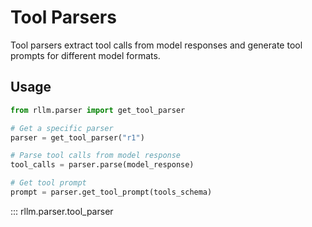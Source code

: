 # Tool Parsers

Tool parsers extract tool calls from model responses and generate tool prompts for different model formats.

## Usage

```python
from rllm.parser import get_tool_parser

# Get a specific parser
parser = get_tool_parser("r1")

# Parse tool calls from model response
tool_calls = parser.parse(model_response)

# Get tool prompt
prompt = parser.get_tool_prompt(tools_schema)
```

::: rllm.parser.tool_parser 